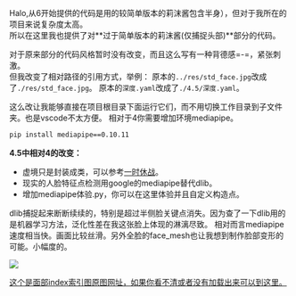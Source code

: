 Halo,从6开始提供的代码是用的较简单版本的莉沫酱包含半身），但对于我所在的项目来说复杂度太高。  
所以在这里我也提供了对**过于简单版本的莉沫酱(仅捕捉头部)**部分的代码。

对于原来部分的代码风格暂时没有改变，而且这么写有一种背德感=-=，紧张刺激。  
但我改变了相对路径的引用方式，举例：
原本的`../res/std_face.jpg`改成了`./res/std_face.jpg`。
原本的`深度.yaml`改成了`./4.5/深度.yaml`。

这么改让我能够直接在项目根目录下面运行它们，而不用切换工作目录到子文件夹。也是vscode不太方便。
相对于4你需要增加环境mediapipe。

```cmd
pip install mediapipe==0.10.11
```

**4.5中相对4的改变：**
* 虚境只是封装成类，可以参考[一时休战](5.md)。
* 现实的人脸特征点检测用google的mediapipe替代dlib。
* 增加mediapipe体验.py，你可以在这里体验并且自定义构造点。

dlib捕捉起来断断续续的，特别是超过半侧脸关键点消失。因为查了一下dlib用的是机器学习方法，泛化性差在我这张脸上体现的淋漓尽致。
相对而言mediapipe速度相当快。画面比较丝滑。另外全脸的face_mesh也让我想到制作脸部变形的可能。小幅度的。

![](https://storage.googleapis.com/mediapipe-assets/documentation/mediapipe_face_landmark_fullsize.png)

[这个是面部index索引图原图网址，如果你看不清或者没有加载出来可以到这里。](https://storage.googleapis.com/mediapipe-assets/documentation/mediapipe_face_landmark_fullsize.png)

